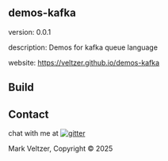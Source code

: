 ## demos-kafka

version: 0.0.1

description: Demos for kafka queue language

website: https://veltzer.github.io/demos-kafka

## Build




## Contact

chat with me at [![gitter](https://badges.gitter.im/Join%20Chat.svg)](https://gitter.im/veltzer/mark.veltzer)

Mark Veltzer, Copyright © 2025
